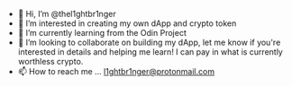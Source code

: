 - 👋 Hi, I’m @thel1ghtbr1nger
- 👀 I’m interested in creating my own dApp and crypto token
- 🌱 I’m currently learning from the Odin Project
- 💞️ I’m looking to collaborate on building my dApp, let me know if you're interested in details and helping me learn! I can pay in what is currently worthless crypto.
- 📫 How to reach me ... l1ghtbr1nger@protonmail.com

<!---
thel1ghtbr1nger/thel1ghtbr1nger is a ✨ special ✨ repository because its `README.md` (this file) appears on your GitHub profile.
You can click the Preview link to take a look at your changes.
--->
